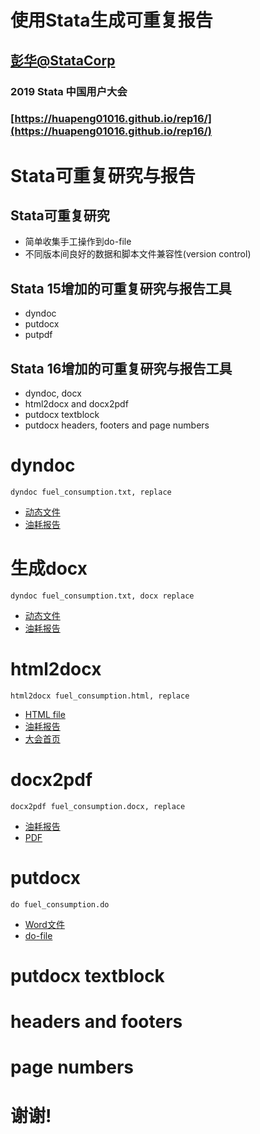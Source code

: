 # 使用Stata生成可重复报告

##  [彭华@StataCorp][hpeng]
### 2019 Stata 中国用户大会 
### [https://huapeng01016.github.io/rep16/](https://huapeng01016.github.io/rep16/)

# Stata可重复研究与报告

## Stata可重复研究

- 简单收集手工操作到do-file  
- 不同版本间良好的数据和脚本文件兼容性(version control)

## Stata 15增加的可重复研究与报告工具 

- dyndoc 
- putdocx 
- putpdf 

## Stata 16增加的可重复研究与报告工具 

- dyndoc, docx 
- html2docx and docx2pdf 
- putdocx textblock
- putdocx headers, footers and page numbers

# **dyndoc** 

~~~~
dyndoc fuel_consumption.txt, replace 	
~~~~

- [动态文件](./examples/fuel_consumption.txt) 
- [油耗报告](./examples/fuel_consumption.html) 
	
# 生成docx

~~~~
dyndoc fuel_consumption.txt, docx replace 	
~~~~

- [动态文件](./examples/fuel_consumption.txt) 
- [油耗报告](./examples/fuel_consumption.docx) 

# **html2docx**

~~~~
html2docx fuel_consumption.html, replace 	
~~~~

- [HTML file](./examples/fuel_consumption.html) 
- [油耗报告](./examples/fuel_consumption.docx) 
- [大会首页](./examples/中国用户大会.docx) 


# **docx2pdf**

~~~~
docx2pdf fuel_consumption.docx, replace 	
~~~~

- [油耗报告](./examples/fuel_consumption.docx) 
- [PDF](./examples/fuel_consumption.pdf) 


# **putdocx**

~~~~
do fuel_consumption.do
~~~~

- [Word文件](./examples/fuel_consumption1.docx) 
- [do-file](./examples/fuel_consumption.do)

# **putdocx textblock**


# headers and footers


# page numbers


# 谢谢!

[hpeng]: hpeng@stata.com
